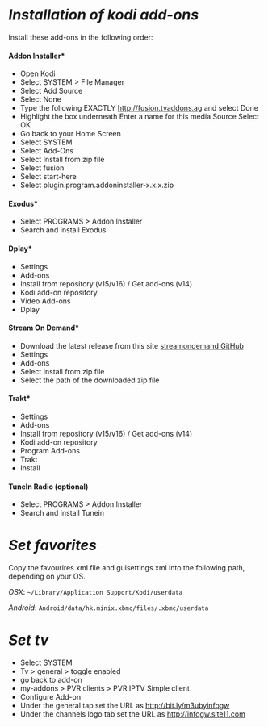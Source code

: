 # _Installation of kodi add-ons_
Install these add-ons in the following order:

#### Addon Installer*
* Open Kodi
* Select SYSTEM > File Manager
* Select Add Source
* Select None
* Type the following EXACTLY http://fusion.tvaddons.ag and select Done
* Highlight the box underneath Enter a name for this media Source Select OK
* Go back to your Home Screen
* Select SYSTEM
* Select Add-Ons
* Select Install from zip file
* Select fusion
* Select start-here
* Select plugin.program.addoninstaller-x.x.x.zip

#### Exodus*
* Select PROGRAMS > Addon Installer
* Search and install Exodus

#### Dplay*
* Settings
* Add-ons
* Install from repository (v15/v16) / Get add-ons (v14)
* Kodi add-on repository
* Video Add-ons
* Dplay

#### Stream On Demand*
* Download the latest release from this site [streamondemand GitHub](https://github.com/streamondemand/plugin.video.streamondemand/releases)
* Settings
* Add-ons
* Select Install from zip file
* Select the path of the downloaded zip file

#### Trakt*
* Settings
* Add-ons
* Install from repository (v15/v16) / Get add-ons (v14)
* Kodi add-on repository
* Program Add-ons
* Trakt
* Install

#### TuneIn Radio (optional)
* Select PROGRAMS > Addon Installer
* Search and install Tunein

# _Set favorites_
Copy the favourires.xml file and guisettings.xml into the following path, depending on your OS.

_OSX_: `~/Library/Application Support/Kodi/userdata`

_Android_: `Android/data/hk.minix.xbmc/files/.xbmc/userdata`


# _Set tv_
* Select SYSTEM
* Tv > general > toggle enabled
* go back to add-on
* my-addons > PVR clients > PVR IPTV Simple client
* Configure Add-on
* Under the general tap set the URL as http://bit.ly/m3ubyinfogw
* Under the channels logo tab set the URL as http://infogw.site11.com
